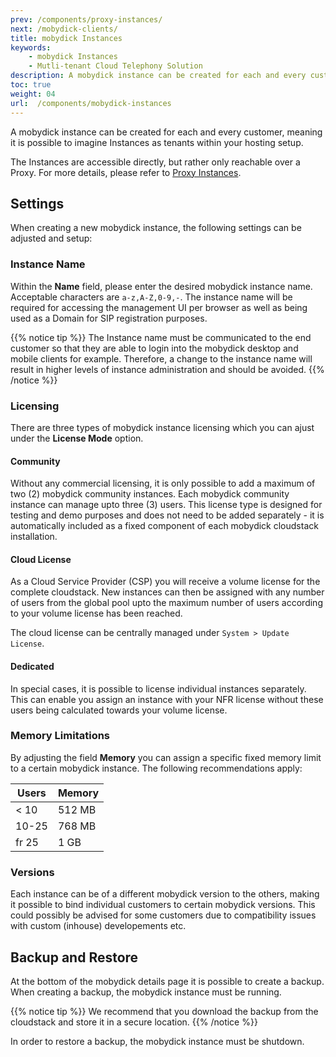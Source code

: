 ```yaml
---
prev: /components/proxy-instances/
next: /mobydick-clients/
title: mobydick Instances
keywords:
    - mobydick Instances
    - Mutli-tenant Cloud Telephony Solution
description: A mobydick instance can be created for each and every customer, meaning it is possible to imagine Instances as tenants within your hosting setup.
toc: true
weight: 04
url:  /components/mobydick-instances
---
```


A mobydick instance can be created for each and every customer, meaning it is possible to imagine Instances as tenants within your hosting setup.

The Instances are accessible directly, but rather only reachable over a Proxy.
For more details, please refer to [Proxy Instances](../proxy-instances/).

## Settings

When creating a new mobydick instance, the following settings can be adjusted and setup:

### Instance Name

Within the **Name** field, please enter the desired mobydick instance name. Acceptable characters are `a-z,A-Z,0-9,-`. The instance name will be required for accessing the management UI per browser as well as being used as a Domain for SIP registration purposes.

{{% notice tip %}}
The Instance name must be communicated to the end customer so that they are able to login into the mobydick desktop and mobile clients for example. Therefore, a change to the instance name will result in higher levels of instance administration and should be avoided.
{{% /notice %}}

### Licensing

There are three types of mobydick instance licensing which you can ajust under the **License Mode** option.

#### Community

Without any commercial licensing, it is only possible to add a maximum of two (2) mobydick community instances. Each mobydick community instance can manage upto three (3) users.
This license type is designed for testing and demo purposes and does not need to be added separately - it is automatically included as a fixed component of each mobydick cloudstack installation.

#### Cloud License

As a Cloud Service Provider (CSP) you will receive a volume license for the complete cloudstack. New instances can then be assigned with any number of users from the global pool upto the maximum number of users according to your volume license has been reached.

The cloud license can be centrally managed under `System > Update License`.

#### Dedicated

In special cases, it is possible to license individual instances separately.
This can enable you assign an instance with your NFR license without these users being calculated towards your volume license.

### Memory Limitations

By adjusting the field **Memory** you can assign a specific fixed memory limit to a certain mobydick instance. The following recommendations apply:

|Users|Memory|
|---|---|
| < 10 | 512 MB |
| 10-25 | 768 MB |
| fr 25 | 1 GB |

### Versions

Each instance can be of a different mobydick version to the others, making it possible to bind individual customers to certain mobydick versions. This could possibly be advised for some customers due to compatibility issues with custom (inhouse) developements etc.

## Backup and Restore

At the bottom of the mobydick details page it is possible to create a backup. When creating a backup, the mobydick instance must be running.

{{% notice tip %}}
We recommend that you download the backup from the cloudstack and store it in a secure location.
{{% /notice %}}

In order to restore a backup, the mobydick instance must be shutdown.
